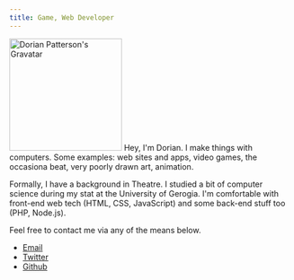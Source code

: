 ```yaml
---
title: Game, Web Developer
---
```


<img id="portrait" src="http://www.gravatar.com/avatar/0ed066a74b066f5b634e7e72e7f350f7?s=200" height="200px" width="200px" alt="Dorian Patterson's Gravatar" title="gravatar"/>
Hey, I'm Dorian. I make things with computers. Some examples: web sites and 
apps, video games, the occasiona beat, very poorly drawn art, animation.

Formally, I have a background in Theatre. I studied a bit of computer science 
during my stat at the University of Gerogia. I'm comfortable with front-end web
 tech (HTML, CSS, JavaScript) and some back-end stuff too (PHP, Node.js).

Feel free to contact me via any of the means below.

- [Email](mailto:dorian.alexander.patterson@gmail.com "email")
- [Twitter](http://twitter.com/imaginationac "twitter")
- [Github](http://github.com/imaginationac "github")
